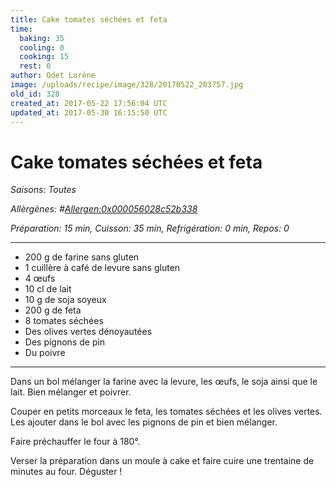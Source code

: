 ```yaml
---
title: Cake tomates séchées et feta
time:
  baking: 35
  cooling: 0
  cooking: 15
  rest: 0
author: Odet Lorène
image: /uploads/recipe/image/328/20170522_203757.jpg
old_id: 328
created_at: 2017-05-22 17:56:04 UTC
updated_at: 2017-05-30 16:15:50 UTC
---
```


# Cake tomates séchées et feta

_Saisons: Toutes_

_Allèrgènes: #<Allergen:0x000056028c52b338>_

_Préparation: 15 min, Cuisson: 35 min, Refrigération: 0 min, Repos: 0_

---

- 200 g de farine sans gluten
- 1 cuillère à café de levure sans gluten
- 4 œufs
- 10 cl de lait
- 10 g de soja soyeux
- 200 g de feta
- 8 tomates séchées
- Des olives vertes dénoyautées
- Des pignons de pin
- Du poivre

---

Dans un bol mélanger la farine avec la levure, les œufs, le soja ainsi que le lait. Bien mélanger et poivrer.

Couper en petits morceaux le feta, les tomates séchées et les olives vertes. Les ajouter dans le bol avec les pignons de pin et bien mélanger.

Faire préchauffer le four à 180°.

Verser la préparation dans un moule à cake et faire cuire une trentaine de minutes au four. Déguster !
